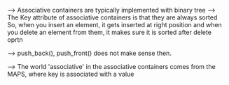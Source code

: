 --> Associative containers are typically implemented with binary tree
--> The Key attribute of associative containers is that they are always sorted
    So, when you insert an element, it gets inserted at right position
    and when you delete an element from them, it makes sure it is sorted after delete oprtn

--> push_back(), push_front() does not make sense then.

--> The world 'associative' in the associative containers comes from the MAPS, where key is associated with a value
     

